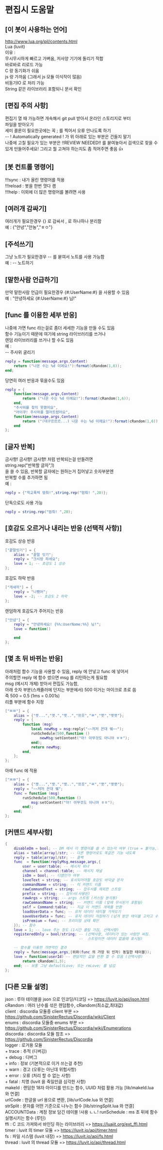 # 편집시 도움말

## [이 봇이 사용하는 언어]  
http://www.lua.org/pil/contents.html  
Lua (luvit)  
이유 :  
무시무시하게 빠르고 가벼움, 저사양 기기에 돌리기 적합  
바로바로 리로드 가능  
C 랑 동기화가 쉬움  
js 랑 가까움 (그래서 js 모듈 이식작이 많음)  
비동기IO 로 처리 가능  
String 같은 라이브러리 포함되니 문서 확인   

## [편집 주의 사항]  
편집기 열 때 가능하면 개속해서 git pull 받아서 온라인 스토리지로 부터  
파일을 받아오기  
세미 콜론이 필요한곳에는 꼭 ; 를 찍어서 오류 안나도록 하기  
-- ! Automatically generated ! 가 위 아래로 있는 부분은 건들지 말기  
나중에 고칠 필요가 있는 부분은 !!REVIEW NEEDED!! 를 붇여놓아서 검색으로 찾을 수 있게 만들어주세요!
그리고 뭘 고쳐야 하는지도 좀 적어주면 좋음 :+1:  

## [봇 컨트롤 명령어]  
!!!sync : 내가 올린 명령어를 적용  
!!!reload : 봇을 한번 껏다 켬  
!!!help : 이외에 더 많은 명령어를 볼려면 사용  

## [여러개 감싸기]  
여러개가 필요한경우 {} 로 감싸서 , 로 하나하나 분리함  
예 : {"안녕","안뇽","ㅎㅇ"}  

## [주석쓰기]  
그냥 노트가 필요한경우 -- 를 붇여서 노트를 사용 가능함  
예 : -- 노트하기  

## [말한사람 언급하기]  
만약 말한사람 언급이 필요한경우 {#:UserName:#} 을 사용할 수 있음  
예 : "안녕하세요 {#:UserName:#} 님!"  

## [func 를 이용한 세부 반응]  
나중에 가면 func 라는걸로 좀더 세세한 기능을 만들 수도 있음  
함수 기능이기 때문에 여기에 string 라이브러리를 쓰거나  
렌덤 라이브러리를 쓰거나 할 수도 있음  
예 :  
-- 주사위 굴리기  
```lua
reply = function(message,args,Content)
    return ("나온 수는 %d 이에요!"):format(cRandom(1,6));
end;
```
당연히 여러 반응과 묶을수도 있음  
```lua
reply = {  
    function(message,args,Content)
        return ("나온 수는 %d 이에요!"):format(cRandom(1,6));
    end,
    "주사위를 찾지 못했어요",
    "어이쿠! 주사위를 떨어트렸어요",
    function(message,args,Content)
        return ("(대구르르르...) 나온 수는 %d 이에요!"):format(cRandom(1,6));
    end
};
```
  
## [글자 반복]  
금사향! 금사향! 금사향! 처럼 반복되는걸 만들려면  
string.rep("반복할 글자",1)  
을 쓸 수 있음, 반복할 글자에는 원하는거 집어넣고 숫자부분엔  
반복할 수를 추가하면 됨  
예 :  
```lua
reply = {"학교폭력 멈춰!",string.rep("멈춰! ",20)};
```
단독으로도 사용 가능  
```lua
reply = string.rep("멈춰! ",20);
```
  
## [호감도 오르거나 내리는 반응 (선택적 사항)]  
호감도 상승 반응  
```lua
["끝말잇기"] = {
    alias = "끝말 잇기";
    reply = "크시랑 하세요";
    love = 1; -- 호감도 1 상승
};
```
호감도 하락 반응  
```lua
["개새끼"] = {
    reply = "나빴어";
    love = -2; -- 호감도 2 하락
};
```
렌덤하게 호감도가 주어지는 반응  
```lua
["안녕"] = {
    reply = "안녕하세요! {%%:UserName:%%} 님!";
    love = function()

    end
};
```
  
## [몇 초 뒤 바뀌는 반응]  
아래처럼 함수 기능을 사용할 수 있음, reply 에 안넣고 func 에 넣어서  
주의할껀 reply 에 함수 썼으면 msg 를 리턴하는게 필요함  
msg (메시지 개체) 받아서 편집도 가능함,  
아래 숫자 부분(스캐쥴러에 던지는 부분에서) 500 이거는 마이크로 초로 씀  
즉 500 = 0.5 (1ms = 0.001s)  
리플 부분에 함수 지정  
```lua
["ㅉㅉ"] = {
    alias = {"쯧...","쯧.","쯧..","쯔읏","ㅉ","쯧","쯧쯧"};
    reply = {
        function (msg)
            local newMsg = msg:reply("~~저저 꼰대 쉨~~");
            runSchedule(500,function ()
                newMsg:setContent("아! 아무것도 아니야 ㅎㅎ");
            end);
            return newMsg;
        end,
    };
};
```
아에 func 에 적용  
```lua
["ㅉㅉ"] = {
    alias = {"쯧...","쯧.","쯧..","쯔읏","ㅉ","쯧","쯧쯧"};
    reply = "~~저저 꼰대 쉨";
    func = function (msg)
        runSchedule(500,function ()
            msg:setContent("아! 아무것도 아니야 ㅎㅎ");
        end);
    end;
};
```
  
## [커맨드 세부사항]  
```lua
{
    disableDm = bool; -- DM 에서 이 명령어를 쓸 수 있는지 여부 (true = 불가능,false = 가능)
    alias = table[array]/str; -- 다른 명령어로도 똑같은 기능 내도록
    reply = table[array]/str; -- 콜백
    func  = function(replyMsg,message,args,{
    	user = user:table; -- 메시지 워너
    	channel = channel:table; -- 메시지 채널
    	isDm = bool; -- 디엠인가 여부
    	loveText = string; -- 표시되어야할 호감도 바닥글 문자
        commandName = string; -- 이 커맨드 이름
        rawCommandText = string; -- 접두사를 제외한 스트링
        prefix = string; -- 접두사(사용된)
        rawArgs = string; -- args 스트링 (커스텀 분석용)
        rawCommandName = string; -- 커맨드 이름 (앞에 무시된거 포함됨)
        self = Command:table; -- 지금 이 커맨드 개체를 반환
        loadUserData = func; -- 유저 데이터 테이블 가져오기
        saveUserData = func; -- 유저 데이터 저장하기 (넘겨 받은 테이블 고치고 수행)
        isPremium = func; -- 프리미엄 상태 확인
    }); -- 함수
    love = 1; -- love 주는 정도 (1시간 쿨탐 가짐, 선택사항)
    registeredOnly = bool/string; -- (선택사항, 데이터가 있는 사람만 써짐.
                                  --  스트링이면 데이터 없을때 표시됨)

    -- 함수를 이용한 가변적인 결과
    reply = func(message,args,{위와(func 의 가장 뒤 인자) 동일한 테이블});
    love = function(userId) -- 렌덤적인 값을 반환 할 수 있음 (선택사항)
        return cRandom(1,3);
    end; -- 보통 그냥 defaultLove; 또는 rmLove; 를 넘김
};
```
<!-- repLove = -1; -- 5번 반복할 때 love 깍이는 정도 (10 분 뒤 초기화, 선택사항) -->

## [다른 모듈 설명]  
json : 루아 테이블을 json 으로 인코딩/디코딩 => https://luvit.io/api/json.html  
cRandom : 여러 난수를 섞은 렌덤함수, cRandom(최소값,최대값)  
client : discordia 모듈중 client 부분 => https://github.com/SinisterRectus/Discordia/wiki/Client  
enums : discordia 모듈중 enums 부분 => https://github.com/SinisterRectus/Discordia/wiki/Enumerations  
discordia : discordia 모듈 참조 => https://github.com/SinisterRectus/Discordia  
logger : 로거용 모듈  
    + trace : 추적 (디버깅)  
    + debug : 디버그  
    + info : 정보 (기본적으로 이거 쓰는걸 추천)  
    + warn : 경고 (오류는 아닌데 위험사항)  
    + error : 오류 (처리 할 수 없는 사항)  
    + fatal : 치명 (luvit 을 죽일만큼 심각한 사항)  
makeId : 랜덤한 18자 아이디를 만드는 함수, UUID 처럼 활용 가능 [lib/makeId.lua 와 연결]  
urlCode : 한글을 url 용으로 변환, [lib/urlCode.lua 와 연결]  
strSplit : 문자를 어떤 기준으로 나누는 함수 [lib/stringSplit.lua 와 연결]  
ACCOUNTData : 계정 정보 담긴 테이블 !사용 ㄴㄴ!
runSchedule : ms 초 뒤에 함수 실행시키는 함수 (루틴)  
ffi : C 코드 가져와서 바인딩 하는 라이브러리 => https://luajit.org/ext_ffi.html  
timer : luvit 의 timer 모듈 => https://luvit.io/api/timer.html  
fs : 파일 시스템 (luvit 내장) => https://luvit.io/api/fs.html  
thread : luvit 의 thread 모듈 => https://luvit.io/api/thread.html  
